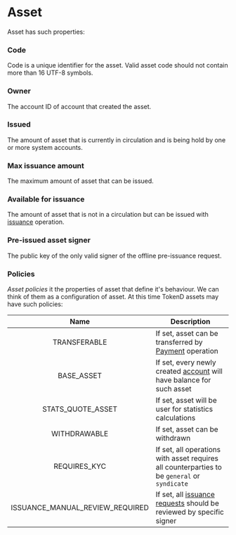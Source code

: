 # Asset

Asset has such properties:

### Code

Code is a unique identifier for the asset. Valid asset code should not contain
more than 16 UTF-8 symbols.

### Owner

The account ID of account that created the asset.

### Issued

The amount of asset that is currently in circulation and is being hold by one or
more system accounts.

### Max issuance amount

The maximum amount of asset that can be issued.

### Available for issuance

The amount of asset that is not in a circulation but can be issued with 
[issuance][3] operation.

### Pre-issued asset signer

The public key of the only valid signer of the offline pre-issuance request. 

### Policies

*Asset policies* it the properties of asset that define it's behaviour. We can 
think of them as a configuration of asset. At this time TokenD assets may have
such policies: 

| Name                            | Description |
|:-------------------------------:|-------------|
| TRANSFERABLE                    | If set, asset can be transferred by [Payment][1] operation |
| BASE_ASSET                      | If set, every newly created [account][2] will have balance for such asset |
| STATS_QUOTE_ASSET               | If set, asset will be user for statistics calculations |
| WITHDRAWABLE                    | If set, asset can be withdrawn |
| REQUIRES_KYC                    | If set, all operations with asset requires all counterparties to be `general` or `syndicate` |
| ISSUANCE_MANUAL_REVIEW_REQUIRED | If set, all [issuance requests][3] should be reviewed by specific signer |

[1]: /tech/operations/payment.md
[2]: /tech/key_entities/accounts.md
[3]: /tech/requests/request_issuance.md
